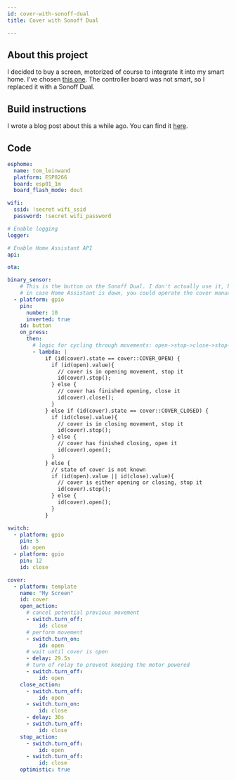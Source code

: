 ```yaml
---
id: cover-with-sonoff-dual
title: Cover with Sonoff Dual

---
```


## About this project

I decided to buy a screen, motorized of course to integrate it into my smart home. I've chosen [this one](https://www.amazon.de/gp/product/B00X445AQI/ref=oh_aui_detailpage_o03_s00?ie=UTF8&amp;psc=1). The controller board was not smart, so I replaced it with a Sonoff Dual.

## Build instructions

I wrote a blog post about this a while ago. You can find it [here](/blog/2018/11/15/building-a-smart-home-theater-with-home-assistant).

## Code

```yaml
esphome:
  name: tom_leinwand
  platform: ESP8266
  board: esp01_1m
  board_flash_mode: dout

wifi:
  ssid: !secret wifi_ssid
  password: !secret wifi_password

# Enable logging
logger:

# Enable Home Assistant API
api:

ota:

binary_sensor:
    # This is the button on the Sonoff Dual. I don't actually use it, but
    # in case Home Assistant is down, you could operate the cover manually.
  - platform: gpio
    pin:
      number: 10
      inverted: true
    id: button
    on_press:
      then:
        # logic for cycling through movements: open->stop->close->stop->...
        - lambda: |
            if (id(cover).state == cover::COVER_OPEN) {
              if (id(open).value){
                // cover is in opening movement, stop it
                id(cover).stop();
              } else {
                // cover has finished opening, close it
                id(cover).close();
              }
            } else if (id(cover).state == cover::COVER_CLOSED) {
              if (id(close).value){
                // cover is in closing movement, stop it
                id(cover).stop();
              } else {
                // cover has finished closing, open it
                id(cover).open();
              }
            } else {
              // state of cover is not known
              if (id(open).value || id(close).value){
                // cover is either opening or closing, stop it
                id(cover).stop();
              } else {
                id(cover).open();
              }
            }

switch:
  - platform: gpio
    pin: 5
    id: open
  - platform: gpio
    pin: 12
    id: close

cover:
  - platform: template
    name: "My Screen"
    id: cover
    open_action:
      # cancel potential previous movement
      - switch.turn_off:
          id: close
      # perform movement
      - switch.turn_on:
          id: open
      # wait until cover is open
      - delay: 29.5s
      # turn of relay to prevent keeping the motor powered
      - switch.turn_off:
          id: open
    close_action:
      - switch.turn_off:
          id: open
      - switch.turn_on:
          id: close
      - delay: 30s
      - switch.turn_off:
          id: close
    stop_action:
      - switch.turn_off:
          id: open
      - switch.turn_off:
          id: close
    optimistic: true
```